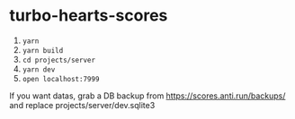 # turbo-hearts-scores

1. `yarn`
2. `yarn build`
3. `cd projects/server`
4. `yarn dev`
5. `open localhost:7999`

If you want datas, grab a DB backup from https://scores.anti.run/backups/ and replace projects/server/dev.sqlite3
